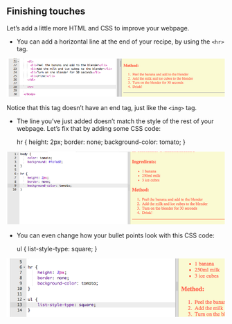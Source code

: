 ## Finishing touches

Let’s add a little more HTML and CSS to improve your webpage.

+ You can add a horizontal line at the end of your recipe, by using the `<hr>` tag.

![skærmbillede](images/recipe-hr.png)

Notice that this tag doesn’t have an end tag, just like the `<img>` tag.

+ The line you’ve just added doesn’t match the style of the rest of your webpage. Let’s fix that by adding some CSS code:

    hr {
        height: 2px;
        border: none;
        background-color: tomato;
    }
    

![skærmbillede](images/recipe-hr-css.png)

+ You can even change how your bullet points look with this CSS code:

    ul {
        list-style-type: square;
    }
    

![screenshots](images/recipe-ul-css.png)